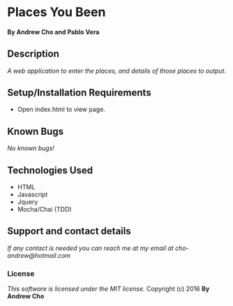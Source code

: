 # Places You Been

#### By Andrew Cho and Pablo Vera

## Description  
_A web application to enter the places, and details of those places to output._

## Setup/Installation Requirements
* Open index.html to view page.  

## Known Bugs
_No known bugs!_  

## Technologies Used  
* HTML
* Javascript
* Jquery
* Mocha/Chai (TDD)  

## Support and contact details
_If any contact is needed you can reach me at my email at cho-andrew@hotmail.com_  

### License  
*This software is licensed under the MIT license.*  Copyright (c) 2016 **By Andrew Cho**
